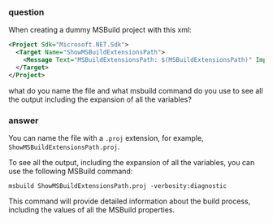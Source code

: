 ### question

When creating a dummy MSBuild project with this xml:

```xml
<Project Sdk="Microsoft.NET.Sdk">
  <Target Name="ShowMSBuildExtensionsPath">
    <Message Text="MSBuildExtensionsPath: $(MSBuildExtensionsPath)" Importance="high" />
  </Target>
</Project>
```

what do you name the file and what msbuild command do you use to see all the output including the expansion of all the variables?

### answer

You can name the file with a `.proj` extension, for example, `ShowMSBuildExtensionsPath.proj`.

To see all the output, including the expansion of all the variables, you can use the following MSBuild command:

```shell
msbuild ShowMSBuildExtensionsPath.proj -verbosity:diagnostic
```

This command will provide detailed information about the build process, including the values of all the MSBuild properties.
